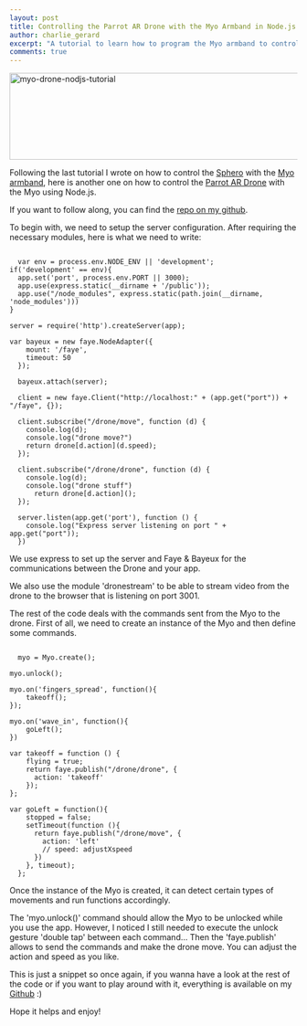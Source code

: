 ```yaml
---
layout: post
title: Controlling the Parrot AR Drone with the Myo Armband in Node.js
author: charlie_gerard
excerpt: "A tutorial to learn how to program the Myo armband to control the Parrot AR Drone using Node.js"
comments: true
---
```


<a href="https://charliegerard.files.wordpress.com/2015/02/myo-drone-node.png"><img class="aligncenter size-full wp-image-136" src="https://charliegerard.files.wordpress.com/2015/02/myo-drone-node.png" alt="myo-drone-nodjs-tutorial" width="660" height="152" /></a>

Following the last tutorial I wrote on how to control the <a href="http://www.gosphero.com/" target="_blank">Sphero</a> with the <a href="https://www.thalmic.com/en/myo/" target="_blank">Myo armband</a>, here is another one on how to control the <a href="http://ardrone2.parrot.com/" target="_blank">Parrot AR Drone</a> with the Myo using Node.js.

If you want to follow along, you can find the <a title="Myo Drone" href="https://github.com/charliegerard/myo_drone" target="_blank">repo on my github</a>.

To begin with, we need to setup the server configuration. After requiring the necessary modules, here is what we need to write:
<pre><code>
  var env = process.env.NODE_ENV || 'development';
if('development' == env){
  app.set('port', process.env.PORT || 3000);
  app.use(express.static(__dirname + '/public'));
  app.use("/node_modules", express.static(path.join(__dirname, 'node_modules')))
}

server = require('http').createServer(app);

var bayeux = new faye.NodeAdapter({
    mount: '/faye',
    timeout: 50
  });

  bayeux.attach(server);

  client = new faye.Client("http://localhost:" + (app.get("port")) + "/faye", {});

  client.subscribe("/drone/move", function (d) {
    console.log(d);
    console.log("drone move?")
    return drone[d.action](d.speed);
  });

  client.subscribe("/drone/drone", function (d) {
    console.log(d);
    console.log("drone stuff")
      return drone[d.action]();
  });

  server.listen(app.get('port'), function () {
    console.log("Express server listening on port " + app.get("port"));
  })
</code></pre>
We use express to set up the server and Faye &amp; Bayeux for the communications between the Drone and your app.

We also use the module 'dronestream' to be able to stream video from the drone to the browser that is listening on port 3001.

The rest of the code deals with the commands sent from the Myo to the drone. First of all, we need to create an instance of the Myo and then define some commands.
<pre><code>
  myo = Myo.create();

myo.unlock();

myo.on('fingers_spread', function(){
    takeoff();
});

myo.on('wave_in', function(){
    goLeft();
})

var takeoff = function () {
    flying = true;
    return faye.publish("/drone/drone", {
      action: 'takeoff'
    });
};

var goLeft = function(){
    stopped = false;
    setTimeout(function (){
      return faye.publish("/drone/move", {
        action: 'left'
        // speed: adjustXspeed
      })
    }, timeout);
  };
</code></pre>
Once the instance of the Myo is created, it can detect certain types of movements and run functions accordingly.

The 'myo.unlock()' command should allow the Myo to be unlocked while you use the app. However, I noticed I still needed to execute the unlock gesture 'double tap' between each command... Then the 'faye.publish' allows to send the commands and make the drone move. You can adjust the action and speed as you like.

This is just a snippet so once again, if you wanna have a look at the rest of the code or if you want to play around with it, everything is available on my <a title="Github repository for Myo Drone" href="https://github.com/charliegerard/myo_drone" target="_blank">Github</a> :)

Hope it helps and enjoy!